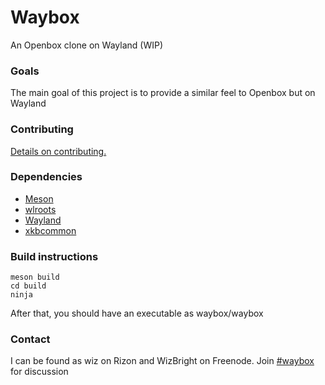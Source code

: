 # Waybox
An Openbox clone on Wayland (WIP)

### Goals
The main goal of this project is to provide a similar feel to Openbox but on Wayland

### Contributing

[Details on
contributing.](https://github.com/wizbright/waybox/blob/master/CONTRIBUTING.md)

### Dependencies

* [Meson](https://mesonbuild.com/)
* [wlroots](https://gitlab.freedesktop.org/wlroots/wlroots/)
* [Wayland](https://wayland.freedesktop.org/)
* [xkbcommon](https://xkbcommon.org/)

### Build instructions

```
meson build
cd build
ninja
```

After that, you should have an executable as waybox/waybox

### Contact
I can be found as wiz on Rizon and WizBright on Freenode. 
Join [#waybox](http://webchat.freenode.net/?channels=waybox) for discussion
